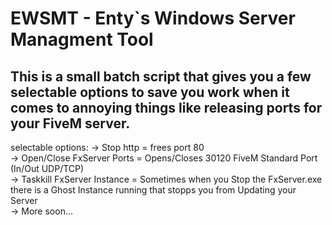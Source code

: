 # EWSMT - Enty`s Windows Server Managment Tool<br>

## This is a small batch script that gives you a few selectable options to save you work when it comes to annoying things like releasing ports for your FiveM server.<br>

selectable options:
-> Stop http = frees port 80<br>
-> Open/Close FxServer Ports = Opens/Closes 30120 FiveM Standard Port (In/Out UDP/TCP)<br>
-> Taskkill FxServer Instance = Sometimes when you Stop the FxServer.exe there is a Ghost Instance running that stopps you from Updating your Server<br>
-> More soon...<br>
